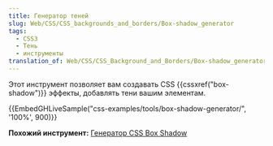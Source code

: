 ```yaml
---
title: Генератор теней
slug: Web/CSS/CSS_backgrounds_and_borders/Box-shadow_generator
tags:
  - CSS3
  - Тень
  - инструменты
translation_of: Web/CSS/CSS_Background_and_Borders/Box-shadow_generator
---
```


Этот инструмент позволяет вам создавать CSS {{cssxref("box-shadow")}} эффекты, добавлять тени вашим элементам.

{{EmbedGHLiveSample("css-examples/tools/box-shadow-generator/", '100%', 900)}}

**Похожий инструмент:** [Генератор CSS Box Shadow](https://cssgenerator.org/box-shadow-css-generator.html)
